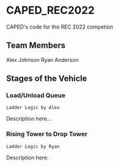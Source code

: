 # CAPED_REC2022
CAPED's code for the REC 2022 competion

## Team Members
Alex Johnson
Ryan Anderson

## Stages of the Vehicle

### Load/Unload Queue
	Ladder Logic by Alex
Description here...

### Rising Tower to Drop Tower
	Ladder Logic by Ryan
Description here:
